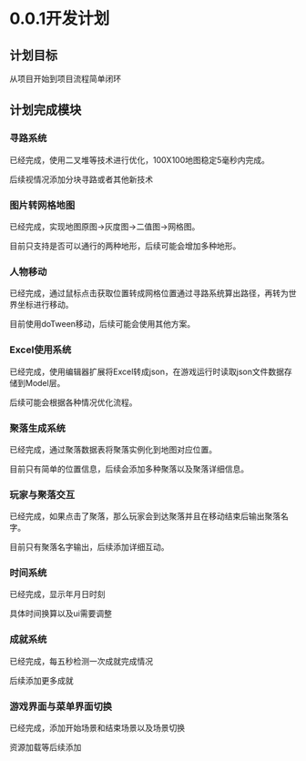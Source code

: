 ﻿# 0.0.1开发计划

## 计划目标

从项目开始到项目流程简单闭环

## 计划完成模块

### 寻路系统

已经完成，使用二叉堆等技术进行优化，100X100地图稳定5毫秒内完成。

后续视情况添加分块寻路或者其他新技术

### 图片转网格地图

已经完成，实现地图原图->灰度图->二值图->网格图。

目前只支持是否可以通行的两种地形，后续可能会增加多种地形。

### 人物移动

已经完成，通过鼠标点击获取位置转成网格位置通过寻路系统算出路径，再转为世界坐标进行移动。

目前使用doTween移动，后续可能会使用其他方案。

### Excel使用系统

已经完成，使用编辑器扩展将Excel转成json，在游戏运行时读取json文件数据存储到Model层。

后续可能会根据各种情况优化流程。

### 聚落生成系统

已经完成，通过聚落数据表将聚落实例化到地图对应位置。

目前只有简单的位置信息，后续会添加多种聚落以及聚落详细信息。

### 玩家与聚落交互

已经完成，如果点击了聚落，那么玩家会到达聚落并且在移动结束后输出聚落名字。

目前只有聚落名字输出，后续添加详细互动。

### 时间系统

已经完成，显示年月日时刻

具体时间换算以及ui需要调整

### 成就系统

已经完成，每五秒检测一次成就完成情况

后续添加更多成就

### 游戏界面与菜单界面切换

已经完成，添加开始场景和结束场景以及场景切换

资源加载等后续添加